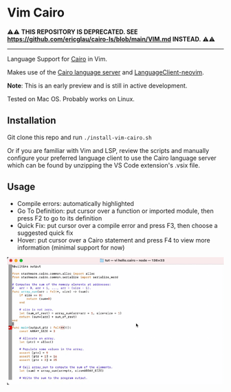 # Vim Cairo

⚠️⚠️ **THIS REPOSITORY IS DEPRECATED.  SEE https://github.com/ericglau/cairo-ls/blob/main/VIM.md INSTEAD.** ⚠️⚠️

---

Language Support for [Cairo](https://www.cairo-lang.org/) in Vim.  

Makes use of the [Cairo language server](https://github.com/ericglau/cairo-ls) and [LanguageClient-neovim](https://github.com/autozimu/LanguageClient-neovim).

**Note**: This is an early preview and is still in active development.

Tested on Mac OS. Probably works on Linux.

## Installation

Git clone this repo and run `./install-vim-cairo.sh`

Or if you are familiar with Vim and LSP, review the scripts and manually configure your preferred language client to use the Cairo language server which can be found by unzipping the VS Code extension's .vsix file.

## Usage

- Compile errors: automatically highlighted
- Go To Definition: put cursor over a function or imported module, then press F2 to go to its definition
- Quick Fix: put cursor over a compile error and press F3, then choose a suggested quick fix
- Hover: put cursor over a Cairo statement and press F4 to view more information (minimal support for now)

![Demo animation](vim-cairo.gif)

